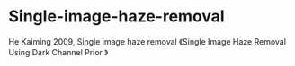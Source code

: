 # Single-image-haze-removal
He Kaiming 2009, Single image haze removal 《Single Image Haze Removal Using Dark Channel Prior 》
